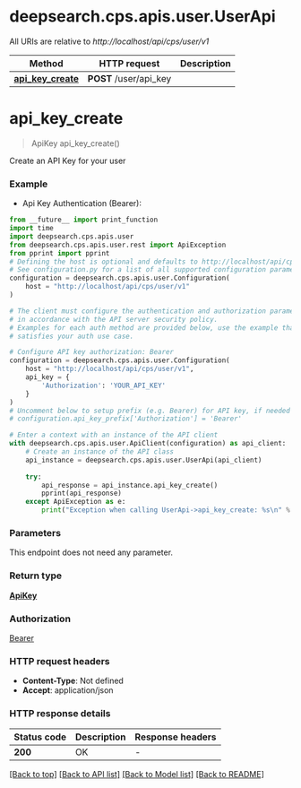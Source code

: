 # deepsearch.cps.apis.user.UserApi

All URIs are relative to *http://localhost/api/cps/user/v1*

Method | HTTP request | Description
------------- | ------------- | -------------
[**api_key_create**](UserApi.md#api_key_create) | **POST** /user/api_key | 


# **api_key_create**
> ApiKey api_key_create()



Create an API Key for your user

### Example

* Api Key Authentication (Bearer):
```python
from __future__ import print_function
import time
import deepsearch.cps.apis.user
from deepsearch.cps.apis.user.rest import ApiException
from pprint import pprint
# Defining the host is optional and defaults to http://localhost/api/cps/user/v1
# See configuration.py for a list of all supported configuration parameters.
configuration = deepsearch.cps.apis.user.Configuration(
    host = "http://localhost/api/cps/user/v1"
)

# The client must configure the authentication and authorization parameters
# in accordance with the API server security policy.
# Examples for each auth method are provided below, use the example that
# satisfies your auth use case.

# Configure API key authorization: Bearer
configuration = deepsearch.cps.apis.user.Configuration(
    host = "http://localhost/api/cps/user/v1",
    api_key = {
        'Authorization': 'YOUR_API_KEY'
    }
)
# Uncomment below to setup prefix (e.g. Bearer) for API key, if needed
# configuration.api_key_prefix['Authorization'] = 'Bearer'

# Enter a context with an instance of the API client
with deepsearch.cps.apis.user.ApiClient(configuration) as api_client:
    # Create an instance of the API class
    api_instance = deepsearch.cps.apis.user.UserApi(api_client)
    
    try:
        api_response = api_instance.api_key_create()
        pprint(api_response)
    except ApiException as e:
        print("Exception when calling UserApi->api_key_create: %s\n" % e)
```

### Parameters
This endpoint does not need any parameter.

### Return type

[**ApiKey**](ApiKey.md)

### Authorization

[Bearer](../README.md#Bearer)

### HTTP request headers

 - **Content-Type**: Not defined
 - **Accept**: application/json

### HTTP response details
| Status code | Description | Response headers |
|-------------|-------------|------------------|
**200** | OK |  -  |

[[Back to top]](#) [[Back to API list]](../README.md#documentation-for-api-endpoints) [[Back to Model list]](../README.md#documentation-for-models) [[Back to README]](../README.md)

